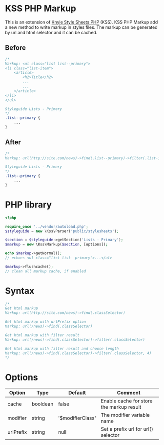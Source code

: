 # KSS PHP Markup

This is an extension of [Knyle Style Sheets PHP](https://github.com/kss-php/kss-php) (KSS). KSS PHP Markup add a new method to write markup in styles files. The markup can be generated by url and html selector and it can be cached.

## Before

```css
/*
Markup: <ul class="list list--primary">
<li class="list-item">
    <article>
        <h2>Title</h2>
        ...
        ...
    </article>
</li>
</ul>

Styleguide Lists - Primary
*/
.list--primary {
    ...
}
```
    
## After 

```css
/*
Markup: url(http://site.com/news)->find(.list--primary)->filter(.list-item)

Styleguide Lists - Primary
*/
.list--primary {
    ...
}
```
    
# PHP library

```php
<?php

require_once '../vendor/autoload.php';
$styleguide = new \Kss\Parser('public/stylesheets');

$section = $styleguide->getSection('Lists - Primary');
$markup = new \Kss\Markup($section, [options]);

echo $markup->getNormal();
// echoes <ul class="list list--primary">...</ul>

$markup->flushcache();
// clean all markup cache, if enabled
```
    
# Syntax

```css
/*
Get html markup
Markup: url(http://site.com/news)->find(.classSelector)

Get html markup with urlPrefix option
Markup: url(/news)->find(.classSelector)

Get html markup with filter result
Markup: url(/news)->find(.classSelector)->filter(.classSelector)

Get html markup with filter result and choose length
Markup: url(/news)->find(.classSelector)->filter(.classSelector, 4)
*/
```
    
# Options

| Option    | Type     | Default          | Comment                                  |
|-----------|----------|------------------|------------------------------------------|
| cache     | booldean | false            | Enable cache for store the markup result |
| modifier  | string   | '$modifierClass' | The modifier variable name               |
| urlPrefix | string   | null             | Set a prefix url for url() selector      |
